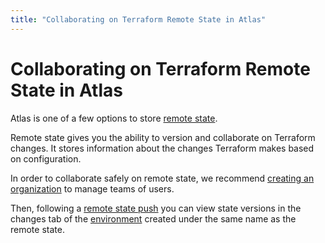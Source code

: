 ```yaml
---
title: "Collaborating on Terraform Remote State in Atlas"
---
```


# Collaborating on Terraform Remote State in Atlas

Atlas is one of a few options to store [remote state](/help/terraform/state).

Remote state gives you the ability to version and collaborate on Terraform changes. It
stores information about the changes Terraform makes based on configuration.

In order to collaborate safely on remote state, we recommend
[creating an organization](/help/organizations/create) to manage teams of users.

Then, following a [remote state push](/help/terraform/state) you can view state versions
in the changes tab of the [environment](/help/glossary#environment) created under the same name
as the remote state.
